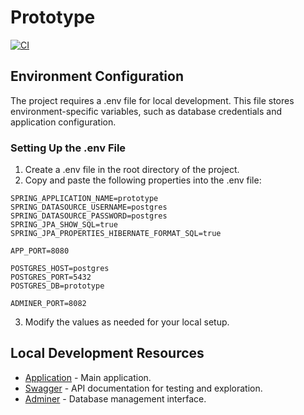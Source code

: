 # Prototype

[![CI](https://github.com/nottaras/prototype/actions/workflows/ci.yml/badge.svg?branch=main)](https://github.com/nottaras/prototype/actions/workflows/ci.yml)

## Environment Configuration

The project requires a .env file for local development. This file stores environment-specific variables, such as
database credentials and application configuration.

### Setting Up the .env File

1. Create a .env file in the root directory of the project.
2. Copy and paste the following properties into the .env file:

```
SPRING_APPLICATION_NAME=prototype
SPRING_DATASOURCE_USERNAME=postgres
SPRING_DATASOURCE_PASSWORD=postgres
SPRING_JPA_SHOW_SQL=true
SPRING_JPA_PROPERTIES_HIBERNATE_FORMAT_SQL=true

APP_PORT=8080

POSTGRES_HOST=postgres
POSTGRES_PORT=5432
POSTGRES_DB=prototype

ADMINER_PORT=8082
```

3. Modify the values as needed for your local setup.

## Local Development Resources

- [Application](http://localhost:8080) - Main application.
- [Swagger](http://localhost:8080/swagger-ui/index.html#) - API documentation for testing and exploration.
- [Adminer](http://localhost:8082) - Database management interface.
